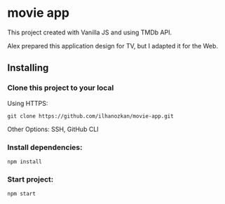 # movie app

This project created with Vanilla JS and using TMDb API.

Alex prepared this application design for TV, but I adapted it for the Web.

## Installing

### Clone this project to your local

Using HTTPS:

```
git clone https://github.com/ilhanozkan/movie-app.git
```

Other Options: SSH, GitHub CLI

### Install dependencies:

```
npm install
```

### Start project:

```
npm start
```